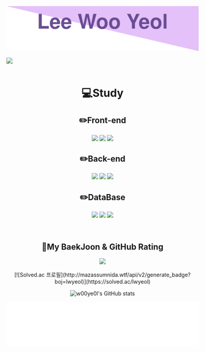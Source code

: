 
![api](README.assets/top.svg)

<a align="end" href="https://hits.seeyoufarm.com"><img src="https://hits.seeyoufarm.com/api/count/incr/badge.svg?url=https%3A%2F%2Fgithub.com%2Fw00ye0l&count_bg=%23CACACA&title_bg=%23C27CFF&icon=googlefit.svg&icon_color=%23AE00FF&title=VISITOR&edge_flat=true" align="left"/></a>

<br><br>

<h1 align="center">💻Study</h1>

<h2 align="center">✏️Front-end</h2>
<p align="center">    
  <img src="https://img.shields.io/badge/vue.js-4FC08D?style=for-the-badge&logo=vue.js&logoColor=white">
  <img src="https://img.shields.io/badge/react-61DAFB?style=for-the-badge&logo=react&logoColor=black"> 
  <img src="https://img.shields.io/badge/next.js-000000?style=for-the-badge&logo=next.js&logoColor=white">
</p>

<h2 align="center">✏️Back-end</h2>
<p align="center">    
  <img src="https://img.shields.io/badge/django-092E20?style=for-the-badge&logo=django&logoColor=white">
  <img src="https://img.shields.io/badge/spring-6DB33F?style=for-the-badge&logo=spring&logoColor=white"> 
  <img src="https://img.shields.io/badge/express-000000?style=for-the-badge&logo=express&logoColor=white">
</p>

<h2 align="center">✏️DataBase</h2>
<p align="center">    
  <img src="https://img.shields.io/badge/mysql-4479A1?style=for-the-badge&logo=mysql&logoColor=white"> 
  <img src="https://img.shields.io/badge/mongoDB-47A248?style=for-the-badge&logo=MongoDB&logoColor=white">
  <img src="https://img.shields.io/badge/firebase-FFCA28?style=for-the-badge&logo=firebase&logoColor=white">
</p>

<br>

<h2 align="center">🚀My BaekJoon & GitHub Rating</h2>
<p align="center">
  <a href="https://opgc.me/#/users/w00ye0l" target="_blank"><img src="https://api.opgc.me/githubs/users/w00ye0l/tag/?theme=basic" /></a>
</p>

<div align="center">
  [![Solved.ac 프로필](http://mazassumnida.wtf/api/v2/generate_badge?boj=lwyeol)](https://solved.ac/lwyeol)
  
  ![w00ye0l's GitHub stats](https://github-readme-stats.vercel.app/api?username=w00ye0l&count_private=true)
</div>

![bottom](README.assets/bottom.svg)
